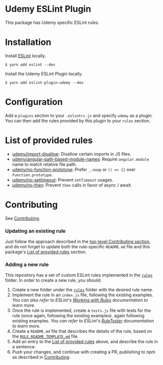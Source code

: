 Udemy ESLint Plugin
===================

This package has Udemy specific ESLint rules.

# Installation

Install [ESLint](https://www.github.com/eslint/eslint) locally.

    $ yarn add eslint --dev

Install the Udemy ESLint Plugin locally.

    $ yarn add eslint-plugin-udemy --dev

# Configuration

Add a `plugins` section to your `.eslintrc.js` and specify `udemy` as a plugin.
You can then add the rules provided by this plugin to your `rules` section.

# List of provided rules

* [udemy/import-disallow](rules/import-disallow): Disallow certain imports in JS files.
* [udemy/angular-path-based-module-names](rules/angular-path-based-module-names): Require `angular.module` name to match relative file path.
* [udemy/no-function-prototype](rules/no-function-prototype): Prefer `_.noop` or `() => {}` over `Function.prototype`.
* [udemy/no-settimeout](rules/no-settimeout): Prevent `setTimeout` usages.
* [udemy/no-then](rules/no-then): Prevent `then` calls in favor of async / await.

# Contributing

See [Contributing](/README.md#contributing).

### Updating an existing rule

Just follow the approach described in the [top-level Contributing section](/#contributing), and do not forget to update
both the rule-specific `README.md` file and this package's 
[List of provided rules](#list-of-provided-rules) section.


### Adding a new rule

This repository has a set of custom ESLint rules implemented in the [`rules`](packages/eslint-plugin-udemy/rules)
folder. In order to create a new rule, you should:

1. Create a new folder under the [`rules`](packages/eslint-plugin-udemy/rules) folder with the desired rule name.
1. Implement the rule in an `index.js` file, following the existing examples. *You can also refer to ESLint's 
[Working with Rules](https://eslint.org/docs/developer-guide/working-with-rules) documentation to learn
more.*
1. Once the rule is implemented, create a `tests.js` file with tests for the rule (once again, following the existing 
examples).
again following existing examples. *You can refer to ESLint's 
[RuleTester](https://eslint.org/docs/developer-guide/nodejs-api#ruletester) documentation to learn more.*
1. Create a `README.md` file that describes the details of the rule, based on the
[`RULE_README_TEMPLATE.md`](packages/eslint-plugin-udemy/RULE_README_TEMPLATE.md) file.
1. Add an entry to the [List of provided rules](#list-of-provided-rules) above, and describe the rule in a sentence.
1. Push your changes, and continue with creating a PR, publishing to npm as described in
[Contributing](/README.md#contributing). 
